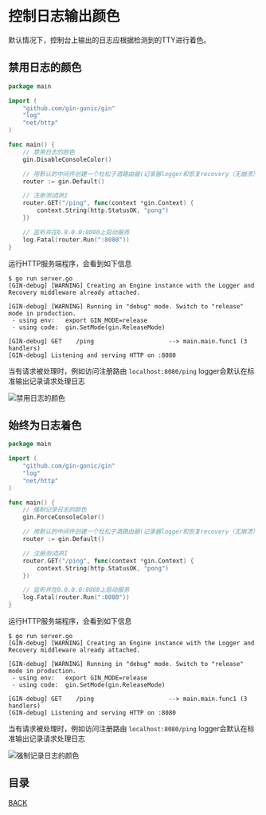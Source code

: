 # 控制日志输出颜色

默认情况下，控制台上输出的日志应根据检测到的TTY进行着色。

## 禁用日志的颜色

```go
package main

import (
	"github.com/gin-gonic/gin"
	"log"
	"net/http"
)

func main() {
	// 禁用日志的颜色
	gin.DisableConsoleColor()

	// 用默认的中间件创建一个杜松子酒路由器(记录器logger和恢复recovery（无崩溃）中间件)
	router := gin.Default()

	// 注册测试URI
	router.GET("/ping", func(context *gin.Context) {
		context.String(http.StatusOK, "pong")
	})

	// 监听并在0.0.0.0:8080上启动服务
	log.Fatal(router.Run(":8080"))
}
```

运行HTTP服务端程序，会看到如下信息

```text
$ go run server.go 
[GIN-debug] [WARNING] Creating an Engine instance with the Logger and Recovery middleware already attached.

[GIN-debug] [WARNING] Running in "debug" mode. Switch to "release" mode in production.
 - using env:   export GIN_MODE=release
 - using code:  gin.SetMode(gin.ReleaseMode)

[GIN-debug] GET    /ping                     --> main.main.func1 (3 handlers)
[GIN-debug] Listening and serving HTTP on :8080
```

当有请求被处理时，例如访问注册路由 `localhost:8080/ping` logger会默认在标准输出记录请求处理日志

![禁用日志的颜色](https://lucklit.oss-cn-beijing.aliyuncs.com/written/Snip20191217_5.png)

## 始终为日志着色

```go
package main

import (
	"github.com/gin-gonic/gin"
	"log"
	"net/http"
)

func main() {
	// 强制记录日志的颜色
	gin.ForceConsoleColor()

	// 用默认的中间件创建一个杜松子酒路由器(记录器logger和恢复recovery（无崩溃）中间件)
	router := gin.Default()

	// 注册测试URI
	router.GET("/ping", func(context *gin.Context) {
		context.String(http.StatusOK, "pong")
	})

	// 监听并在0.0.0.0:8080上启动服务
	log.Fatal(router.Run(":8080"))
}
```

运行HTTP服务端程序，会看到如下信息

```text
$ go run server.go 
[GIN-debug] [WARNING] Creating an Engine instance with the Logger and Recovery middleware already attached.

[GIN-debug] [WARNING] Running in "debug" mode. Switch to "release" mode in production.
 - using env:   export GIN_MODE=release
 - using code:  gin.SetMode(gin.ReleaseMode)

[GIN-debug] GET    /ping                     --> main.main.func1 (3 handlers)
[GIN-debug] Listening and serving HTTP on :8080
```

当有请求被处理时，例如访问注册路由 `localhost:8080/ping` logger会默认在标准输出记录请求处理日志

![强制记录日志的颜色](https://lucklit.oss-cn-beijing.aliyuncs.com/written/Snip20191217_4.png)

## 目录

[BACK](../gin-use.md)